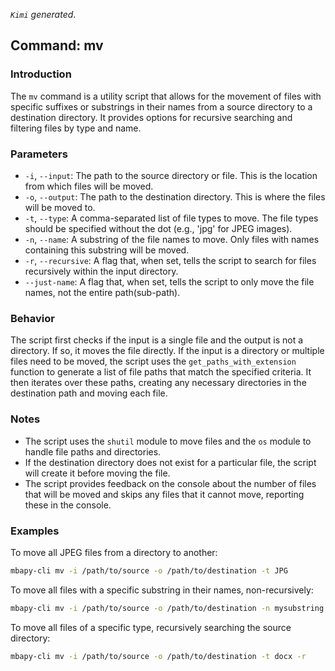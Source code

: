 <!--
 * @Date: 2024-04-22 19:58:07
 * @LastEditors: BHM-Bob 2262029386@qq.com
 * @LastEditTime: 2024-07-15 12:52:38
 * @Description: 
-->
*`Kimi` generated*.

## Command: mv

### Introduction
The `mv` command is a utility script that allows for the movement of files with specific suffixes or substrings in their names from a source directory to a destination directory. It provides options for recursive searching and filtering files by type and name.

### Parameters

- `-i`, `--input`: The path to the source directory or file. This is the location from which files will be moved.
- `-o`, `--output`: The path to the destination directory. This is where the files will be moved to.
- `-t`, `--type`: A comma-separated list of file types to move. The file types should be specified without the dot (e.g., 'jpg' for JPEG images).
- `-n`, `--name`: A substring of the file names to move. Only files with names containing this substring will be moved.
- `-r`, `--recursive`: A flag that, when set, tells the script to search for files recursively within the input directory.
- `--just-name`: A flag that, when set, tells the script to only move the file names, not the entire path(sub-path).

### Behavior
The script first checks if the input is a single file and the output is not a directory. If so, it moves the file directly. If the input is a directory or multiple files need to be moved, the script uses the `get_paths_with_extension` function to generate a list of file paths that match the specified criteria. It then iterates over these paths, creating any necessary directories in the destination path and moving each file.

### Notes
- The script uses the `shutil` module to move files and the `os` module to handle file paths and directories.
- If the destination directory does not exist for a particular file, the script will create it before moving the file.
- The script provides feedback on the console about the number of files that will be moved and skips any files that it cannot move, reporting these in the console.

### Examples
To move all JPEG files from a directory to another:

```bash
mbapy-cli mv -i /path/to/source -o /path/to/destination -t JPG
```

To move all files with a specific substring in their names, non-recursively:

```bash
mbapy-cli mv -i /path/to/source -o /path/to/destination -n mysubstring
```

To move all files of a specific type, recursively searching the source directory:

```bash
mbapy-cli mv -i /path/to/source -o /path/to/destination -t docx -r
```